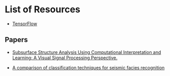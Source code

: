 # List of Resources

- [TensorFlow](https://www.tensorflow.org)


## Papers

- [Subsurface Structure Analysis Using Computational Interpretation and Learning: A Visual Signal Processing Perspective.](https://ieeexplore.ieee.org/abstract/document/8312469/)

- [A comparison of classification techniques for seismic facies recognition](https://pubs.geoscienceworld.org/interpretation/article/3/4/SAE29/75900/a-comparison-of-classification-techniques-for)
